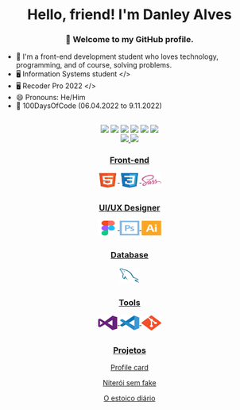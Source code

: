 
<div align="center" >
  <h1>Hello, friend! I'm Danley Alves</h1>
  <h3>👋 Welcome to my GitHub profile.</h3>
</div>

- 🌱 I'm a front-end development student who loves technology, programming, and of course, solving problems.
- 🖥️ Information Systems student </>
- 🖥️ Recoder Pro 2022 </>
- 😄 Pronouns: He/Him
- 🥇 100DaysOfCode (06.04.2022 to 9.11.2022)



##
 <!-- SOCIALS -->
 
<div align="center"> 
        <a href="https://instagram.com/danleyalvex" target="_blank"><img src="https://img.shields.io/badge/-Instagram-%23E4405F?style=for-the-badge&logo=instagram&logoColor=white" target="_blank"></a>
        <a href = "mailto:itsdanleyalves@hotmail.com"><img src="https://img.shields.io/badge/-Gmail-black?style=for-the-badge&logo=gmail&logoColor=white" target="_blank"></a>
        <a href="https://www.linkedin.com/in/danley-alves-a3684a217/" target="_blank"><img src="https://img.shields.io/badge/-LinkedIn-%230077B5?style=for-the-badge&logo=linkedin&logoColor=white" target="_blank"></a>
        <a href="https://vimeo.com/itsdanleyalves" target="_blank"><img src="https://img.shields.io/badge/-vimeo-%230077B5?style=for-the-badge&logo=vimeo&logoColor=white" target="_blank"></a>
         <a href="https://www.behance.net/danleyalvex" target="_blank"><img src="https://img.shields.io/badge/-Behance-%23E4405F?style=for-the-badge&logo=behance&logoColor=white" target="_blank"></a>
        <a href="https://steamcommunity.com/id/ezzoki" target="_blank"><img src="https://img.shields.io/badge/-Steam-black?style=for-the-badge&logo=steam&logoColor=white" target="_blank"></a>
        <br>
  </div>
    
 
 <!--STATUS-->
<div align="center">
  <a href="https://github.com/danleyalvex">
  <img height="180em" src="https://github-readme-stats.vercel.app/api?username=danleyalvex&show_icons=true&theme=merko&include_all_commits=true&count_private=true"/>
  <img height="180em" src="https://github-readme-stats.vercel.app/api/top-langs/?username=danleyalvex&layout=compact&langs_count=7&theme=merko"/>
</div>

 
 
 
<div align='center'>
    
 <h3> Front-end </h3>

 <img align="center" alt="HTML" height="30" width="40" src="https://raw.githubusercontent.com/devicons/devicon/master/icons/html5/html5-original.svg">

 <img align="center" alt="CSS" height="30" width="40" src="https://raw.githubusercontent.com/devicons/devicon/master/icons/css3/css3-original.svg">  



 <img align="center" alt="sass" height="30" width="40" src="https://raw.githubusercontent.com/devicons/devicon/9f4f5cdb393299a81125eb5127929ea7bfe42889/icons/sass/sass-original.svg">

  ##


    
 <h3> UI/UX Designer </h3>

 <img align="center" alt="figma" height="30" width="40" src="https://raw.githubusercontent.com/devicons/devicon/9f4f5cdb393299a81125eb5127929ea7bfe42889/icons/figma/figma-original.svg">

 <img align="center" alt="protoshop" height="30" width="40" src="https://raw.githubusercontent.com/devicons/devicon/9f4f5cdb393299a81125eb5127929ea7bfe42889/icons/photoshop/photoshop-line.svg">

 <img align="center" alt="illustrator" height="30" width="40" src="https://raw.githubusercontent.com/devicons/devicon/9f4f5cdb393299a81125eb5127929ea7bfe42889/icons/illustrator/illustrator-plain.svg">

 ##
  
<h3>Database</h3>
 <img align="center" alt="sql" height="30" width="40" src="https://raw.githubusercontent.com/devicons/devicon/9f4f5cdb393299a81125eb5127929ea7bfe42889/icons/mysql/mysql-plain.svg"><h3>
  
 ##
    
<h3> Tools </h3>  

<img align="center" alt="Visual Studio" height="30" width="40" src="https://raw.githubusercontent.com/devicons/devicon/9f4f5cdb393299a81125eb5127929ea7bfe42889/icons/visualstudio/visualstudio-plain.svg">

<img align="center" alt="VS code" height="30" width="40" src="https://raw.githubusercontent.com/devicons/devicon/9f4f5cdb393299a81125eb5127929ea7bfe42889/icons/vscode/vscode-original.svg">

  <img align="center" alt="git" height="30" width="40" src="https://raw.githubusercontent.com/devicons/devicon/9f4f5cdb393299a81125eb5127929ea7bfe42889/icons/git/git-plain.svg">
  
  ##
  
<h3> Projetos </h3>
  
[Profile card](https://danleyalvex.github.io/profile-card/)
  
[Niterói sem fake](https://danleyalvex.github.io/niteroi-sem-fake/)

[O estoico diário](](https://danleyalvex.github.io/seja-estoico/))
 


